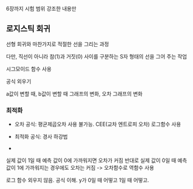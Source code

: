 6장까지 시험 범위
강조한 내용만

## 로지스틱 회귀

선형 회귀와 마찬가지로 적절한 선을 그리는 과정

다만, 직선이 아니라 참(1)과 거짓(0) 사이를 구분하는 S자 형태의 선을 그어 주는 작업

시그모이드 함수 사용

공식 외우기

a값이 변할 때, b값이 변할 때 그래프의 변화, 오차 그래프의 변화

### 최적화

- 오차 공식: 평균제곱오차 사용 불가능. CEE(교차 엔트로피 오차) 로그함수 사용

- 최적화 공식: 경사 하강법
- 
실제 값이 1일 때 예측 값이 0에 가까워지면 오차가 커짐
반대로 실제 값이 0일 때 예측 값이 1에 가까워지는 경우에도 오차는 커짐 -> 오차함수로 역함수 사용

로그 함수 외우지 않음.
공식 이해. y가 0일 때 어떻고 1일 때 어떻고.

